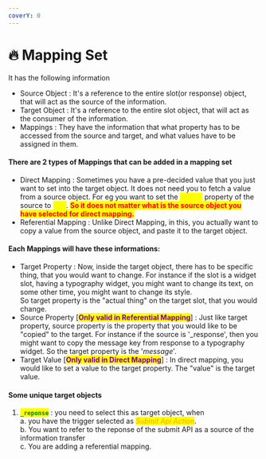 ```yaml
---
coverY: 0
---
```


# 🔥 Mapping Set

It has the following information

* Source Object : It's a reference to the entire slot(or response) object, that will act as the source of the information.
* Target Object : It's a reference to the entire slot object, that will act as the consumer of the information.
* Mappings : They have the information that what property has to be accessed from the source and target, and what values have to be assigned in them.

#### There are 2 types of Mappings that can be added in a mapping set

* Direct Mapping :  Sometimes you have a pre-decided value that you just want to set into the target object. It does not need you to fetch a value from a source object. For eg you want to set the _<mark style="color:yellow;">hidden</mark>_ property of the source to _<mark style="color:yellow;">true</mark>_. <mark style="color:red;">**So it does not matter what is the source object you have selected for direct mapping.**</mark>
* Referential Mapping : Unlike Direct Mapping, in this, you actually want to copy a value from the source object, and paste it to the target object.

#### Each Mappings will have these informations:

* Target Property : Now, inside the target object, there has to be specific thing, that you would want to change. For instance if the slot is a widget slot, having a typography widget, you might want to change its text, on some other time, you might want to change its style.\
  So target property is the "actual thing" on the target slot, that you would change.
* Source Property \[<mark style="color:purple;">**Only valid in Referential Mapping**</mark>] : Just like target property, source property is the property that you would like to be "copied" to the target. For instance if the source is '\_response', then you might want to copy the message key from response to a typography widget. So the target property is the '_message_'.
* Target Value \[<mark style="color:purple;">**Only valid in Direct Mapping**</mark>] : In direct mapping, you would like to set a value to the target property. The "value" is the target value.

#### Some unique target objects

1. <mark style="color:green;">**`_reponse`**</mark> : you need to select this as target object, when \
   a. you have the trigger selected as  _<mark style="color:orange;">Submit Api Action</mark>_. \
   b. You want to refer to the reponse of the submit API as a source of the information transfer\
   c. You are adding a referential mapping.
